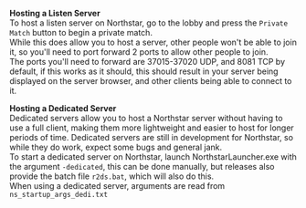**Hosting a Listen Server**  
To host a listen server on Northstar, go to the lobby and press the `Private Match` button to begin a private match.  
While this does allow you to host a server, other people won't be able to join it, so you'll need to port forward 2 ports to allow other people to join.  
The ports you'll need to forward are 37015-37020 UDP, and 8081 TCP by default, if this works as it should, this should result in your server being displayed on the server browser, and other clients being able to connect to it.  
  
**Hosting a Dedicated Server**  
Dedicated servers allow you to host a Northstar server without having to use a full client, making them more lightweight and easier to host for longer periods of time. Dedicated servers are still in development for Northstar, so while they do work, expect some bugs and general jank.  
To start a dedicated server on Northstar, launch NorthstarLauncher.exe with the argument `-dedicated`, this can be done manually, but releases also provide the batch file `r2ds.bat`, which will also do this.  
When using a dedicated server, arguments are read from `ns_startup_args_dedi.txt`
